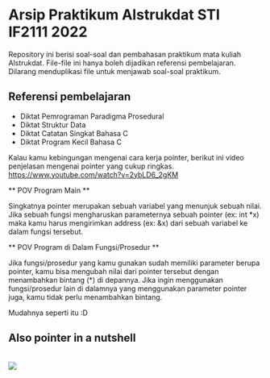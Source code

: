 # Arsip Praktikum Alstrukdat STI IF2111 2022
Repository ini berisi soal-soal dan pembahasan praktikum mata kuliah Alstrukdat. File-file ini hanya boleh dijadikan referensi pembelajaran. Dilarang menduplikasi file untuk menjawab soal-soal praktikum.

## Referensi pembelajaran
- Diktat Pemrograman Paradigma Prosedural
- Diktat Struktur Data
- Diktat Catatan Singkat Bahasa C
- Diktat Program Kecil Bahasa C

Kalau kamu kebingungan mengenai cara kerja pointer, berikut ini video penjelasan mengenai pointer yang cukup ringkas.
https://www.youtube.com/watch?v=2ybLD6_2gKM

** POV Program Main **

Singkatnya pointer merupakan sebuah variabel yang menunjuk sebuah nilai. Jika sebuah fungsi mengharuskan parameternya sebuah pointer (ex: int *x) maka kamu harus mengirimkan address (ex: &x) dari sebuah variabel ke dalam fungsi tersebut.

** POV Program di Dalam Fungsi/Prosedur **

Jika fungsi/prosedur yang kamu gunakan sudah memiliki parameter berupa pointer, kamu bisa mengubah nilai dari pointer tersebut dengan menambahkan bintang (*) di depannya. Jika ingin menggunakan fungsi/prosedur lain di dalamnya yang menggunakan parameter pointer juga, kamu tidak perlu menambahkan bintang.

Mudahnya seperti itu :D

## Also pointer in a nutshell
<br>
<img src="https://preview.redd.it/kh726uczjnq71.png?auto=webp&s=7d5f0ab136a52bd319a99edf1ef54a6dd244c940">
<br>
